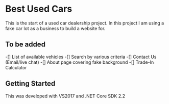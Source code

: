 # Best Used Cars
This is the start of a used car dealership project.
In this project I am using a fake car lot as a business to build a website for.

## To be added
-[] List of available vehicles 
-[] Search by various criteria
-[] Contact Us (Email/live chat)
-[] About page covering fake background
-[] Trade-In Calculator

## Getting Started
This was developed with VS2017 and .NET Core SDK 2.2
